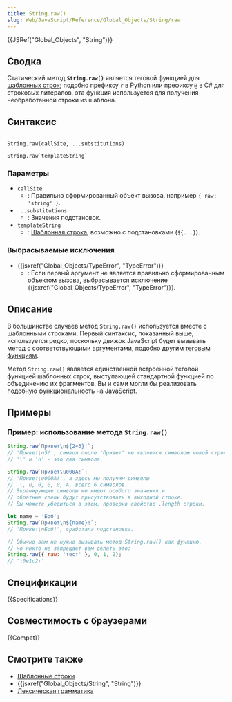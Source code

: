 ```yaml
---
title: String.raw()
slug: Web/JavaScript/Reference/Global_Objects/String/raw
---
```


{{JSRef("Global_Objects", "String")}}

## Сводка

Статический метод **`String.raw()`** является теговой функцией для [шаблонных строк](/ru/docs/Web/JavaScript/Reference/template_strings); подобно префиксу `r` в Python или префиксу `@` в C# для строковых литералов, эта функция используется для получения необработанной строки из шаблона.

## Синтаксис

```

String.raw(callSite, ...substitutions)

String.raw`templateString`
```

### Параметры

- `callSite`
  - : Правильно сформированный объект вызова, например `{ raw: 'string' }`.
- `...substitutions`
  - : Значения подстановок.
- `templateString`
  - : [Шаблонная строка](/ru/docs/Web/JavaScript/Reference/template_strings), возможно с подстановками (`${...}`).

### Выбрасываемые исключения

- {{jsxref("Global_Objects/TypeError", "TypeError")}}
  - : Если первый аргумент не является правильно сформированным объектом вызова, выбрасывается исключение {{jsxref("Global_Objects/TypeError", "TypeError")}}.

## Описание

В большинстве случаев метод `String.raw()` используется вместе с шаблонными строками. Первый синтаксис, показанный выше, используется редко, поскольку движок JavaScript будет вызывать метод с соответствующими аргументами, подобно другим [теговым функциям](/ru/docs/Web/JavaScript/Reference/template_strings#Tagged_template_strings).

Метод `String.raw()` является единственной встроенной теговой функцией шаблонных строк, выступающей стандартной функцией по объединению их фрагментов. Вы и сами могли бы реализовать подобную функциональность на JavaScript.

## Примеры

### Пример: использование метода `String.raw()`

```js
String.raw`Привет\n${2+3}!`;
// 'Привет\n5!', символ после 'Привет' не является символом новой строки,
// '\' и 'n' - это два символа.

String.raw`Привет\u000A!`;
// 'Привет\u000A!', а здесь мы получим символы
//  \, u, 0, 0, 0, A, всего 6 символов.
// Экранирующие символы не имеют особого значения и
// обратные слеши будут присутствовать в выходной строке.
// Вы можете убедиться в этом, проверив свойство .length строки.

let name = 'Боб';
String.raw`Привет\n${name}!`;
// 'Привет\nБоб!', сработала подстановка.

// Обычно вам не нужно вызывать метод String.raw() как функцию,
// но никто не запрещает вам делать это:
String.raw({ raw: 'тест' }, 0, 1, 2);
// 'т0е1с2т'
```

## Спецификации

{{Specifications}}

## Совместимость с браузерами

{{Compat}}

## Смотрите также

- [Шаблонные строки](/ru/docs/Web/JavaScript/Reference/template_strings)
- {{jsxref("Global_Objects/String", "String")}}
- [Лексическая грамматика](/ru/docs/Web/JavaScript/Reference/Lexical_grammar)
